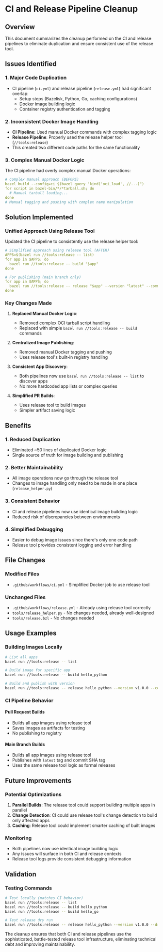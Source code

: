 # CI and Release Pipeline Cleanup

## Overview
This document summarizes the cleanup performed on the CI and release pipelines to eliminate duplication and ensure consistent use of the release tool.

## Issues Identified

### 1. **Major Code Duplication**
- CI pipeline (`ci.yml`) and release pipeline (`release.yml`) had significant overlap:
  - Setup steps (Bazelisk, Python, Go, caching configurations)
  - Docker image building logic
  - Container registry authentication and tagging

### 2. **Inconsistent Docker Image Handling**
- **CI Pipeline**: Used manual Docker commands with complex tagging logic
- **Release Pipeline**: Properly used the release helper tool (`//tools:release`)
- This created two different code paths for the same functionality

### 3. **Complex Manual Docker Logic**
The CI pipeline had overly complex manual Docker operations:
```yaml
# Complex manual approach (BEFORE)
bazel build --config=ci $(bazel query "kind('oci_load', //...)")
for script in bazel-bin/*/*tarball.sh; do
  # Manual tarball loading...
done
# Manual tagging and pushing with complex name manipulation
```

## Solution Implemented

### **Unified Approach Using Release Tool**
Updated the CI pipeline to consistently use the release helper tool:

```yaml
# Simplified approach using release tool (AFTER)
APPS=$(bazel run //tools:release -- list)
for app in $APPS; do
  bazel run //tools:release -- build "$app"
done

# For publishing (main branch only)
for app in $APPS; do
  bazel run //tools:release -- release "$app" --version "latest" --commit "${{ github.sha }}"
done
```

### **Key Changes Made**

1. **Replaced Manual Docker Logic**: 
   - Removed complex OCI tarball script handling
   - Replaced with simple `bazel run //tools:release -- build` commands

2. **Centralized Image Publishing**:
   - Removed manual Docker tagging and pushing
   - Uses release tool's built-in registry handling

3. **Consistent App Discovery**:
   - Both pipelines now use `bazel run //tools:release -- list` to discover apps
   - No more hardcoded app lists or complex queries

4. **Simplified PR Builds**:
   - Uses release tool to build images
   - Simpler artifact saving logic

## Benefits

### **1. Reduced Duplication**
- Eliminated ~50 lines of duplicated Docker logic
- Single source of truth for image building and publishing

### **2. Better Maintainability**
- All image operations now go through the release tool
- Changes to image handling only need to be made in one place (`release_helper.py`)

### **3. Consistent Behavior**
- CI and release pipelines now use identical image building logic
- Reduced risk of discrepancies between environments

### **4. Simplified Debugging**
- Easier to debug image issues since there's only one code path
- Release tool provides consistent logging and error handling

## File Changes

### **Modified Files**
- `.github/workflows/ci.yml` - Simplified Docker job to use release tool

### **Unchanged Files**
- `.github/workflows/release.yml` - Already using release tool correctly
- `tools/release_helper.py` - No changes needed, already well-designed
- `tools/release.bzl` - No changes needed

## Usage Examples

### **Building Images Locally**
```bash
# List all apps
bazel run //tools:release -- list

# Build image for specific app
bazel run //tools:release -- build hello_python

# Build and publish with version
bazel run //tools:release -- release hello_python --version v1.0.0 --commit abc123
```

### **CI Pipeline Behavior**

#### **Pull Request Builds**
- Builds all app images using release tool
- Saves images as artifacts for testing
- No publishing to registry

#### **Main Branch Builds**
- Builds all app images using release tool
- Publishes with `latest` tag and commit SHA tag
- Uses the same release tool logic as formal releases

## Future Improvements

### **Potential Optimizations**
1. **Parallel Builds**: The release tool could support building multiple apps in parallel
2. **Change Detection**: CI could use release tool's change detection to build only affected apps
3. **Caching**: Release tool could implement smarter caching of built images

### **Monitoring**
- Both pipelines now use identical image building logic
- Any issues will surface in both CI and release contexts
- Release tool logs provide consistent debugging information

## Validation

### **Testing Commands**
```bash
# Test locally (matches CI behavior)
bazel run //tools:release -- list
bazel run //tools:release -- build hello_python
bazel run //tools:release -- build hello_go

# Test release dry run
bazel run //tools:release -- release hello_python --version v1.0.0 --dry-run
```

The cleanup ensures that both CI and release pipelines use the sophisticated, battle-tested release tool infrastructure, eliminating technical debt and improving maintainability.
